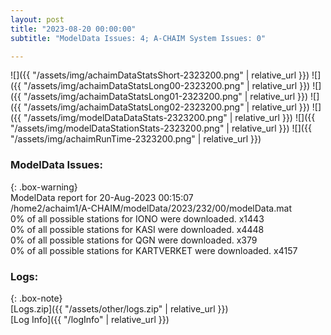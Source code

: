 ```yaml
---
layout: post
title: "2023-08-20 00:00:00"
subtitle: "ModelData Issues: 4; A-CHAIM System Issues: 0"

---
```


![]({{ "/assets/img/achaimDataStatsShort-2323200.png" | relative_url }})
![]({{ "/assets/img/achaimDataStatsLong00-2323200.png" | relative_url }})
![]({{ "/assets/img/achaimDataStatsLong01-2323200.png" | relative_url }})
![]({{ "/assets/img/achaimDataStatsLong02-2323200.png" | relative_url }})
![]({{ "/assets/img/modelDataDataStats-2323200.png" | relative_url }})
![]({{ "/assets/img/modelDataStationStats-2323200.png" | relative_url }})
![]({{ "/assets/img/achaimRunTime-2323200.png" | relative_url }})


### ModelData Issues:  
  
{: .box-warning}  
 ModelData report for 20-Aug-2023 00:15:07   
 /home2/achaim1/A-CHAIM/modelData/2023/232/00/modelData.mat   
 0% of all possible stations for IONO were downloaded. x1443   
 0% of all possible stations for KASI were downloaded. x4448   
 0% of all possible stations for QGN were downloaded. x379   
 0% of all possible stations for KARTVERKET were downloaded. x4157   
  


### Logs:  
  
{: .box-note}  
[Logs.zip]({{ "/assets/other/logs.zip" | relative_url }})  
[Log Info]({{ "/logInfo" | relative_url }})  
